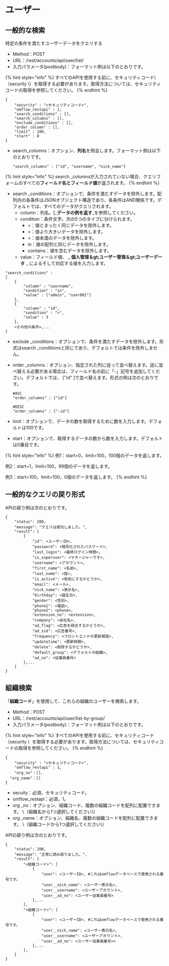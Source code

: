 # ユーザー

## 一般的な検索

特定の条件を満たすユーザーデータをクエリする

* Method：POST
* URL：/rest/accounts/api/user/list/
* 入力パラメータ(postbody)：フォーマット例は以下のとおりです。

{% hint style="info" %}
すべてのAPIを使用する前に、セキュリティコード\（security \）を取得する必要があります。取得方法については、セキュリティコードの取得を参照してください。
{% endhint %}

```
{
	"security" : "<セキュリティコード>",
	"omflow_restapi" : 1,
	"search_conditions" : [],
	"search_columns" : [],
	"exclude_conditions" : [],
	"order_column" : [],
	"limit" : 100,
	"start" : 0
}
```

*   search\_columns：オプション、**列名**を照会します。フォーマット例は以下のとおりです。

    ```
    "search_columns" : ["id", "username", "nick_name"]
    ```

{% hint style="info" %}
search  \_columnsが入力されていない場合、クエリフォームのすべての**フィールド名とフィールド値**が返されます。
{% endhint %}

* search  \_conditions：オプションで、条件を満たすデータを除外します。配列内の各条件はJSONオブジェクト構造であり、各条件はAND関係です。デフォルトでは、すべてのデータがクエリされます。
  * column：列名。\[_**データの例を返す**_を参照してください。
  * condition：条件文字。次の5つのタイプに分けられます。
    * \=：値とまったく同じデータを除外します。
    * \>：値より大きいデータを除外します。
    * <：値未満のデータを除外します。
    * in：値の配列と同じデータを除外します。
    * contains：値を含むデータを除外します。
  * value：フィールド値、 _ **個人管理＆gt;ユーザー管理＆gt;ユーザーデータ** _ によるそして対応する値を入力します。

```
"search_conditions" :
[
    {
        "column" : "username",
        "condition" : "in",
        "value" : ["admin", "user001"]
    },
    {
        "column" : "id",
        "condition" : ">",
        "value" : 3
    },
    <その他の条件>,...
]
```

* exclude  \_conditions：オプションで、条件を満たすデータを除外します。形式はsearch  \_conditionsと同じであり、デフォルトでは条件を除外しません。
*   order  \_columns：オプション、指定された列に従って並べ替えます。逆に並べ替える必要がある場合は、フィールド名の前に「-」記号を追加してください。デフォルトでは、 \["id" ]で並べ替えます。形式の例は次のとおりです。

    ```
    #ASC
    "order_columns" : ["id"]

    #DESC
    "order_columns" : ["-id"]
    ```
* limit：オプションで、データの数を取得するために数を入力します。デフォルトは100です。
* start：オプションで、取得するデータの数から数を入力します。デフォルトは0番目です。

{% hint style="info" %}
例1：start=0，limit=100，100個のデータを返します。

例2：start=1，limit=100，99個のデータを返します。

例3：start=100，limit=100，0個のデータを返します。
{% endhint %}

## 一般的なクエリの戻り形式

APIの戻り例は次のとおりです。

```
{
    "status": 200,
    "message": "クエリは成功しました。",
    "result": [
        {
            "id": <ユーザーID>,
            "password": <暗号化されたパスワード>,
            "last_login": <最終ログイン時間>,
            "is_superuser": <マネージャーです>,
            "username": <アカウント>,
            "first_name": <名前>,
            "last_name": <姓>,
            "is_active": <有効にするかどうか>,
            "email": <メール>,
            "nick_name": <表示名>,
            "birthday": <誕生日>,
            "gender": <性別>,
            "phone1": <電話>,
            "phone2": <phone>,
            "extension_no": <extension>,
            "company": <会社名>,
            "ad_flag": <広告を統合するかどうか>,
            "ad_sid": <広告番号>,
            "frequency": <フロントエンドの更新頻度>,
            "updatetime": <更新時間>,
            "delete": <削除するかどうか>,
            "default_group": <デフォルトの組織>,
            "ad_no": <従業員番号>
        },...
    ]
}
```

## 組織検索

「**組織コード**」を使用して、これらの組織のユーザーを検索します。

* Method：POST
* URL：/rest/accounts/api/user/list-by-group/
* 入力パラメータ(postbody)：フォーマット例は以下のとおりです。

{% hint style="info" %}
すべてのAPIを使用する前に、セキュリティコード（security ）を取得する必要があります。取得方法については、セキュリティコードの取得を参照してください。
{% endhint %}

```
{
	"security" : "<セキュリティコード>",
	"omflow_restapi" : 1,
	"org_no"：[]、
  "org_name"：[]
}
```

* secuity：必須、セキュリティコード。
* omflow\_restapi：必須，1。
* org  \_no：オプション、組織コード、複数の組織コードを配列に配置できます。 \（組織名から1つ選択してください\）
* org  \_name：オプション、組織名、複数の組織コードを配列に配置できます。 \（組織コードから1つ選択してください\）

APIの戻り例は次のとおりです。

```
{
    "status": 200,
    "message": "正常に読み取りました。",
    "result": {
        "<組織コード>": [
            {
                "user": <ユーザーID>, #これはomflowデータベースで使用される番号です。
                "user__nick_name": <ユーザー表示名>,
                "user__username": <ユーザーアカウント>,
                "user__ad_no": <ユーザー従業員番号>
            },...
        ],
        "<組織コード>": [
            {
                "user": <ユーザーID>, #これはomflowデータベースで使用される番号です。
                "user__nick_name": <ユーザー表示名>,
                "user__username": <ユーザーアカウント>,
                "user__ad_no": <ユーザー従業員番号>>
            },...
        ],
    }
}
```
